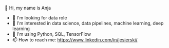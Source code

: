 <!--
**jesierski/jesierski** is a ✨ _special_ ✨ repository because its `README.md` (this file) appears on your GitHub profile.

Here are some ideas to get you started:

### Hi there 👋

- 🔭 I’m currently working on ...
- 🌱 I’m currently learning ...
- 👯 I’m looking to collaborate on ...
- 🤔 I’m looking for help with ...
- 💬 Ask me about ...
- 📫 How to reach me: ...
- 😄 Pronouns: ...
- ⚡ Fun fact: ...
-->

👋 Hi, my name is Anja
- 👀 I'm looking for data role
- 🧠 I'm interested in data science, data pipelines, machine learning, deep learning
- 🧰 I'm using Python, SQL, TensorFlow
- 📫 How to reach me: https://www.linkedin.com/in/jesierski/
